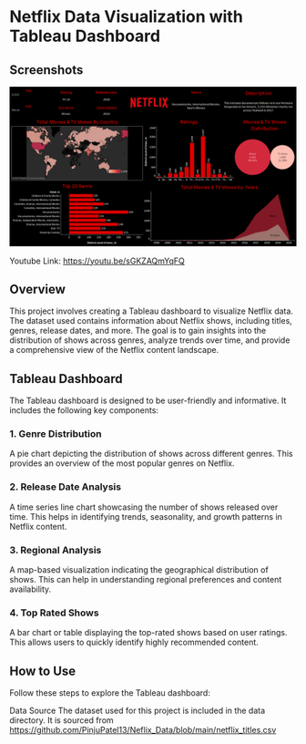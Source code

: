 
# Netflix Data Visualization with Tableau Dashboard
## Screenshots

![App Screenshot](https://github.com/PinjuPatel13/Netflix_Dashboard/blob/main/Netflix%20_JPG.png)

Youtube Link:
https://youtu.be/sGKZAQmYqFQ

## Overview
This project involves creating a Tableau dashboard to visualize Netflix data. The dataset used contains information about Netflix shows, including titles, genres, release dates, and more. The goal is to gain insights into the distribution of shows across genres, analyze trends over time, and provide a comprehensive view of the Netflix content landscape.


## Tableau Dashboard
The Tableau dashboard is designed to be user-friendly and informative. It includes the following key components:

### 1. Genre Distribution
A pie chart depicting the distribution of shows across different genres. This provides an overview of the most popular genres on Netflix.

### 2. Release Date Analysis
A time series line chart showcasing the number of shows released over time. This helps in identifying trends, seasonality, and growth patterns in Netflix content.

### 3. Regional Analysis
A map-based visualization indicating the geographical distribution of shows. This can help in understanding regional preferences and content availability.

### 4. Top Rated Shows
A bar chart or table displaying the top-rated shows based on user ratings. This allows users to quickly identify highly recommended content.

## How to Use
Follow these steps to explore the Tableau dashboard:


Data Source
The dataset used for this project is included in the data directory. It is sourced from 
https://github.com/PinjuPatel13/Neflix_Data/blob/main/netflix_titles.csv

